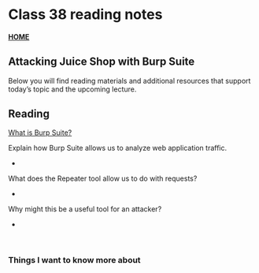 # Class 38 reading notes

#### [HOME](https://cesarderio.github.io/reading-notes/)

## Attacking Juice Shop with Burp Suite

Below you will find reading materials and additional resources that support today’s topic and the upcoming lecture.

## Reading

[What is Burp Suite?](https://www.technipages.com/what-is-burp-suite)

Explain how Burp Suite allows us to analyze web application traffic.

*

What does the Repeater tool allow us to do with requests?

*

Why might this be a useful tool for an attacker?

*

<br>

### Things I want to know more about
